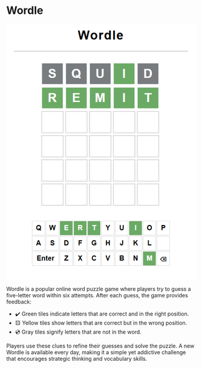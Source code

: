 # Wordle

<div align=center>
  
![Demo App](/sssss.png)

</div>
Wordle is a popular online word puzzle game where players try to guess a five-letter word within six attempts. After each guess, the game provides feedback:

- ✔️ Green tiles indicate letters that are correct and in the right position.
- 🟨 Yellow tiles show letters that are correct but in the wrong position.
- 💿 Gray tiles signify letters that are not in the word.

Players use these clues to refine their guesses and solve the puzzle. A new Wordle is available every day, making it a simple yet addictive challenge that encourages strategic thinking and vocabulary skills.
